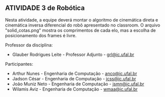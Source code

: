 ## ATIVIDADE 3 de Robótica 

Nesta atividade, a equipe deverá montar o algoritmo de cinemática direta e cinemática inversa diferencial do robô apresentado no classroom. O arquivo "solid_cotas.png" mostra os comprimentos de cada elo, mas a escolha de posicionamento dos frames é livre. 

Professor da disciplina:
* Glauber Rodrigues Leite               - Professor Adjunto                   - grl@ic.ufal.br

Participantes:
* Arthur Nunes                          - Engenharia de Computação           - anco@ic.ufal.br
* Jadson César                          - Engenharia de Computação           - jcss@ic.ufal.br
* João Muniz Neto                       - Engenharia de Computação           - jsmn@ic.ufal.br
* Wilamis Aviz                          - Engenharia de Computação           - wmaa@ic.ufal.br
